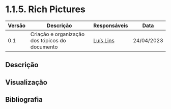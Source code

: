 # 1.1.5. Rich Pictures

| Versão | Descrição | Responsáveis | Data |
| -- | -- | -- | -- |
| 0.1  | Criação e organização dos tópicos do documento | [Luís Lins](https://github.com/luisgaboardi) | 24/04/2023 |

## Descrição

## Visualização

## Bibliografia